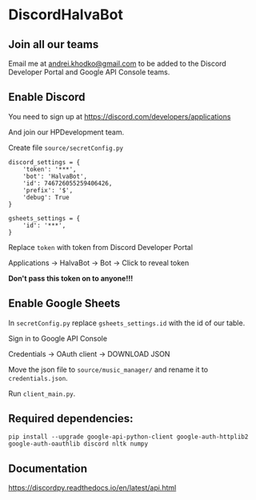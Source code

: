 # DiscordHalvaBot

## Join all our teams

Email me at andrei.khodko@gmail.com to be added to the Discord Developer Portal and Google API Console teams.

## Enable Discord

You need to sign up at
https://discord.com/developers/applications

And join our HPDevelopment team.

Create file `source/secretConfig.py`

```
discord_settings = {
    'token': '***',
    'bot': 'HalvaBot',
    'id': 746726055259406426,
    'prefix': '$',
    'debug': True
}

gsheets_settings = {
    'id': '***',
}
```
Replace `token` with token from Discord Developer Portal

Applications -> HalvaBot -> Bot -> Click to reveal token

**Don't pass this token on to anyone!!!**

## Enable Google Sheets

In `secretConfig.py` replace `gsheets_settings.id` with the id of our table.

Sign in to Google API Console 

Credentials -> OAuth client -> DOWNLOAD JSON

Move the json file to `source/music_manager/` and rename it to `credentials.json`.

Run `client_main.py`.

## Required dependencies:
``` shell
pip install --upgrade google-api-python-client google-auth-httplib2 google-auth-oauthlib discord nltk numpy
```

## Documentation

https://discordpy.readthedocs.io/en/latest/api.html